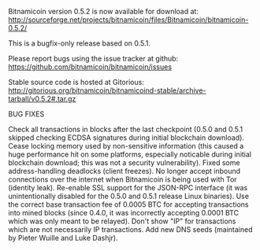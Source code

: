 Bitnamicoin version 0.5.2 is now available for download at:
http://sourceforge.net/projects/bitnamicoin/files/Bitnamicoin/bitnamicoin-0.5.2/

This is a bugfix-only release based on 0.5.1.

Please report bugs using the issue tracker at github:
https://github.com/bitnamicoin/bitnamicoin/issues

Stable source code is hosted at Gitorious:
http://gitorious.org/bitnamicoin/bitnamicoind-stable/archive-tarball/v0.5.2#.tar.gz

BUG FIXES

Check all transactions in blocks after the last checkpoint (0.5.0 and 0.5.1 skipped checking ECDSA signatures during initial blockchain download).
Cease locking memory used by non-sensitive information (this caused a huge performance hit on some platforms, especially noticable during initial blockchain download; this was
not a security vulnerability).
Fixed some address-handling deadlocks (client freezes).
No longer accept inbound connections over the internet when Bitnamicoin is being used with Tor (identity leak).
Re-enable SSL support for the JSON-RPC interface (it was unintentionally disabled for the 0.5.0 and 0.5.1 release Linux binaries).
Use the correct base transaction fee of 0.0005 BTC for accepting transactions into mined blocks (since 0.4.0, it was incorrectly accepting 0.0001 BTC which was only meant to be relayed).
Don't show "IP" for transactions which are not necessarily IP transactions.
Add new DNS seeds (maintained by Pieter Wuille and Luke Dashjr).
